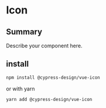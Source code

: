 # Icon

## Summary

Describe your component here.

## install

```bash
npm install @cypress-design/vue-icon
```

or with yarn

```bash
yarn add @cypress-design/vue-icon
```
